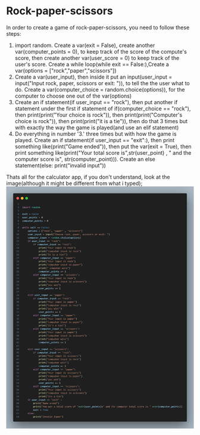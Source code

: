 # Rock-paper-scissors

In order to create a game of rock-paper-scissors, you need to follow these steps:

1. import random. Create a var(exit = False), create another var(computer_points = 0), to keep track of the score of the compute's score, then create another var(user_score = 0) to keep track of the user's score. Create a while loop(while exit == False:),Create a var(options = ["rock","paper","scissors"])
2. Create a var(user_input), then inside it put an input(user_input = input("Input rock, paper, scissors or exit: ")), to tell the the user what to do. Create a var(computer_choice = random.choice(options)), for the computer to choose one out of the var(options)
3. Create an if statement(if user_input == "rock"), then put another if statement under the first if statement of if(computer_choice == "rock"), then print(print("Your choice is rock")), then print(print("Computer's choice is rock")), then print(print("it is a tie")), then do that 3 times but with exactly the way the game is played(and use an elif statement)
4. Do everything in number '3.' three times but with how the game is played. Create an if statement(if user_input == "exit":), then print something like(print("Game ended")), then put the var(exit = True), then print something like(print("Your total score is",str(user_point) , " and the computer score is", str(computer_point))). Create an else statement(else: print("invalid input"))

Thats all for the calculator app, if you don't understand, look at the image(although it might be different from what i typed);![alt text](image-1.png)